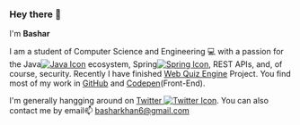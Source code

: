 ### Hey there 👋
I'm **Bashar**

I am a student of Computer Science and Engineering 💻 with a passion for the Java[![Java Icon](https://www.programiz.com/sites/all/themes/programiz/assets/java.svg)](https://www.oracle.com/java) ecosystem, Spring[![Spring Icon](https://spring.io/img/favicon.ico)](https://spring.io), REST APIs, and, of course, security.
Recently I have finished [Web Quiz Engine](https://github.com/basharkhan6/Web_Quiz_Engine) Project. You find most of my work in [GitHub](https://github.com/basharkhan6) and [Codepen](https://codepen.io/basharkhan6/pens/showcase)(Front-End).

I'm generally hangging around on [Twitter ![Twitter Icon](https://imgur.com/download/qM5Sqse/)](https://twitter.com/bashar_khan6). You can also contact me by email📫 basharkhan6@gmail.com


<!--
**basharkhan6/basharkhan6** is a ✨ _special_ ✨ repository because its `README.md` (this file) appears on your GitHub profile.

Here are some ideas to get you started:

- 🔭 I’m currently working on ...
- 🌱 I’m currently learning ...
- 👯 I’m looking to collaborate on ...
- 🤔 I’m looking for help with ...
- 💬 Ask me about ...
- 📫 How to reach me: ...
- 😄 Pronouns: ...
- ⚡ Fun fact: ...

-->
